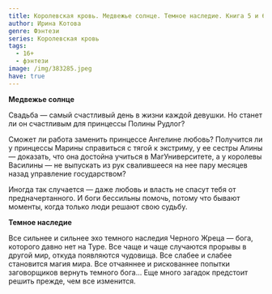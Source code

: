 ```yaml
---
title: Королевская кровь. Медвежье солнце. Темное наследие. Книга 5 и 6
author: Ирина Котова
genre: Фэнтези
series: Королевская кровь
tags:
  - 16+
  - фэнтези
image: /img/383285.jpeg
have: true
---
```

**Медвежье солнце**

Свадьба — самый счастливый день в жизни каждой девушки. Но станет ли он счастливым для принцессы Полины Рудлог?

Сможет ли работа заменить принцессе Ангелине любовь? Получится ли у принцессы Марины справиться с тягой к экстриму, у ее сестры Алины — доказать, что она достойна учиться в МагУниверситете, а у королевы Василины — не выпускать из рук свалившееся на нее пару месяцев назад управление государством?

Иногда так случается — даже любовь и власть не спасут тебя от предначертанного. И боги бессильны помочь, потому что бывают моменты, когда только люди решают свою судьбу.

**Темное наследие**

Все сильнее и сильнее эхо темного наследия Черного Жреца — бога, которого давно нет на Туре. Все чаще и чаще случаются прорывы в другой мир, откуда появляются чудовища. Все слабее и слабее становится магия мира. Все отчаяннее и рискованнее попытки заговорщиков вернуть темного бога… Еще много загадок предстоит решить прежде, чем все изменится.